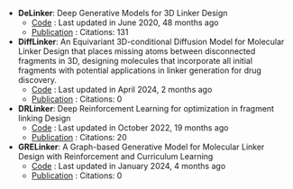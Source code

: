 - **DeLinker**: Deep Generative Models for 3D Linker Design
	- [Code](https://github.com/oxpig/DeLinker) : Last updated in June 2020, 48 months ago
	- [Publication](https://doi.org/10.1021/acs.jcim.9b01120) : Citations: 131
- **DiffLinker**: An Equivariant 3D-conditional Diffusion Model for Molecular Linker Design that places missing atoms between disconnected fragments in 3D, designing molecules that incorporate all initial fragments with potential applications in linker generation for drug discovery.
	- [Code](https://github.com/igashov/DiffLinker) : Last updated in April 2024, 2 months ago
	- [Publication](https://doi.org/10.5281/zenodo.10515726) : Citations: 0
- **DRLinker**: Deep Reinforcement Learning for optimization in fragment linking Design
	- [Code](https://github.com/biomed-AI/DRlinker) : Last updated in October 2022, 19 months ago
	- [Publication](https://doi.org/10.1021/acs.jcim.2c00982) : Citations: 20
- **GRELinker**: A Graph-based Generative Model for Molecular Linker Design with Reinforcement and Curriculum Learning
	- [Code](https://github.com/howzh728/GRELinker) : Last updated in January 2024, 4 months ago
	- [Publication](https://doi.org/10.1021/acs.jcim.3c01700) : Citations: 0
